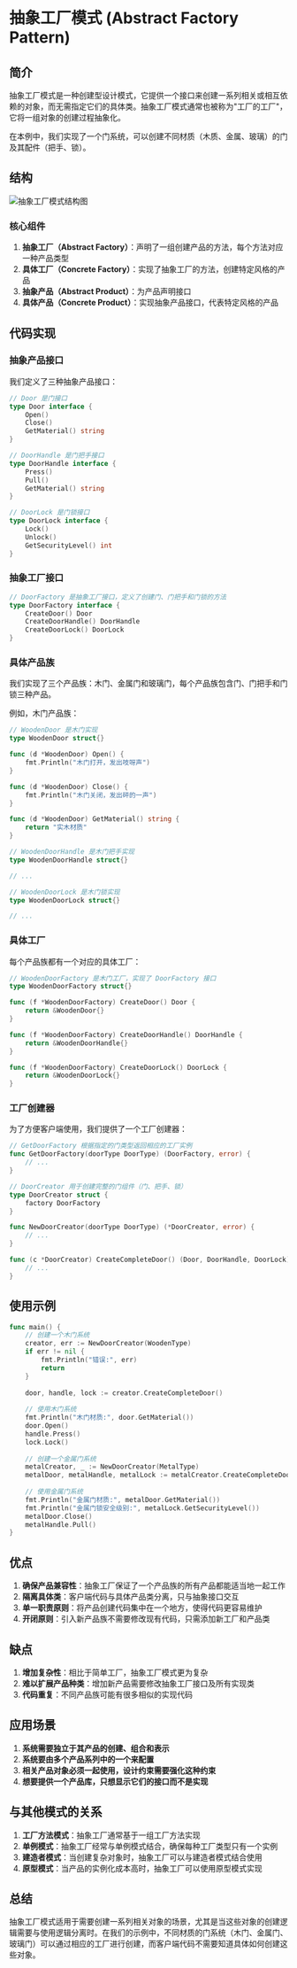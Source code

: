 # 抽象工厂模式 (Abstract Factory Pattern)

## 简介

抽象工厂模式是一种创建型设计模式，它提供一个接口来创建一系列相关或相互依赖的对象，而无需指定它们的具体类。抽象工厂模式通常也被称为"工厂的工厂"，它将一组对象的创建过程抽象化。

在本例中，我们实现了一个门系统，可以创建不同材质（木质、金属、玻璃）的门及其配件（把手、锁）。

## 结构

![抽象工厂模式结构图](https://upload.wikimedia.org/wikipedia/commons/thumb/9/9d/Abstract_factory_UML.svg/700px-Abstract_factory_UML.svg.png)

### 核心组件

1. **抽象工厂（Abstract Factory）**：声明了一组创建产品的方法，每个方法对应一种产品类型
2. **具体工厂（Concrete Factory）**：实现了抽象工厂的方法，创建特定风格的产品
3. **抽象产品（Abstract Product）**：为产品声明接口
4. **具体产品（Concrete Product）**：实现抽象产品接口，代表特定风格的产品

## 代码实现

### 抽象产品接口

我们定义了三种抽象产品接口：

```go
// Door 是门接口
type Door interface {
    Open()
    Close()
    GetMaterial() string
}

// DoorHandle 是门把手接口
type DoorHandle interface {
    Press()
    Pull()
    GetMaterial() string
}

// DoorLock 是门锁接口
type DoorLock interface {
    Lock()
    Unlock()
    GetSecurityLevel() int
}
```

### 抽象工厂接口

```go
// DoorFactory 是抽象工厂接口，定义了创建门、门把手和门锁的方法
type DoorFactory interface {
    CreateDoor() Door
    CreateDoorHandle() DoorHandle
    CreateDoorLock() DoorLock
}
```

### 具体产品族

我们实现了三个产品族：木门、金属门和玻璃门，每个产品族包含门、门把手和门锁三种产品。

例如，木门产品族：

```go
// WoodenDoor 是木门实现
type WoodenDoor struct{}

func (d *WoodenDoor) Open() {
    fmt.Println("木门打开，发出吱呀声")
}

func (d *WoodenDoor) Close() {
    fmt.Println("木门关闭，发出砰的一声")
}

func (d *WoodenDoor) GetMaterial() string {
    return "实木材质"
}

// WoodenDoorHandle 是木门把手实现
type WoodenDoorHandle struct{}

// ...

// WoodenDoorLock 是木门锁实现
type WoodenDoorLock struct{}

// ...
```

### 具体工厂

每个产品族都有一个对应的具体工厂：

```go
// WoodenDoorFactory 是木门工厂，实现了 DoorFactory 接口
type WoodenDoorFactory struct{}

func (f *WoodenDoorFactory) CreateDoor() Door {
    return &WoodenDoor{}
}

func (f *WoodenDoorFactory) CreateDoorHandle() DoorHandle {
    return &WoodenDoorHandle{}
}

func (f *WoodenDoorFactory) CreateDoorLock() DoorLock {
    return &WoodenDoorLock{}
}
```

### 工厂创建器

为了方便客户端使用，我们提供了一个工厂创建器：

```go
// GetDoorFactory 根据指定的门类型返回相应的工厂实例
func GetDoorFactory(doorType DoorType) (DoorFactory, error) {
    // ...
}

// DoorCreator 用于创建完整的门组件（门、把手、锁）
type DoorCreator struct {
    factory DoorFactory
}

func NewDoorCreator(doorType DoorType) (*DoorCreator, error) {
    // ...
}

func (c *DoorCreator) CreateCompleteDoor() (Door, DoorHandle, DoorLock) {
    // ...
}
```

## 使用示例

```go
func main() {
    // 创建一个木门系统
    creator, err := NewDoorCreator(WoodenType)
    if err != nil {
        fmt.Println("错误:", err)
        return
    }
    
    door, handle, lock := creator.CreateCompleteDoor()
    
    // 使用木门系统
    fmt.Println("木门材质:", door.GetMaterial())
    door.Open()
    handle.Press()
    lock.Lock()
    
    // 创建一个金属门系统
    metalCreator, _ := NewDoorCreator(MetalType)
    metalDoor, metalHandle, metalLock := metalCreator.CreateCompleteDoor()
    
    // 使用金属门系统
    fmt.Println("金属门材质:", metalDoor.GetMaterial())
    fmt.Println("金属门锁安全级别:", metalLock.GetSecurityLevel())
    metalDoor.Close()
    metalHandle.Pull()
}
```

## 优点

1. **确保产品兼容性**：抽象工厂保证了一个产品族的所有产品都能适当地一起工作
2. **隔离具体类**：客户端代码与具体产品类分离，只与抽象接口交互
3. **单一职责原则**：将产品创建代码集中在一个地方，使得代码更容易维护
4. **开闭原则**：引入新产品族不需要修改现有代码，只需添加新工厂和产品类

## 缺点

1. **增加复杂性**：相比于简单工厂，抽象工厂模式更为复杂
2. **难以扩展产品种类**：增加新产品需要修改抽象工厂接口及所有实现类
3. **代码重复**：不同产品族可能有很多相似的实现代码

## 应用场景

1. **系统需要独立于其产品的创建、组合和表示**
2. **系统要由多个产品系列中的一个来配置**
3. **相关产品对象必须一起使用，设计约束需要强化这种约束**
4. **想要提供一个产品库，只想显示它们的接口而不是实现**

## 与其他模式的关系

1. **工厂方法模式**：抽象工厂通常基于一组工厂方法实现
2. **单例模式**：抽象工厂经常与单例模式结合，确保每种工厂类型只有一个实例
3. **建造者模式**：当创建复杂对象时，抽象工厂可以与建造者模式结合使用
4. **原型模式**：当产品的实例化成本高时，抽象工厂可以使用原型模式实现

## 总结

抽象工厂模式适用于需要创建一系列相关对象的场景，尤其是当这些对象的创建逻辑需要与使用逻辑分离时。在我们的示例中，不同材质的门系统（木门、金属门、玻璃门）可以通过相应的工厂进行创建，而客户端代码不需要知道具体如何创建这些对象。